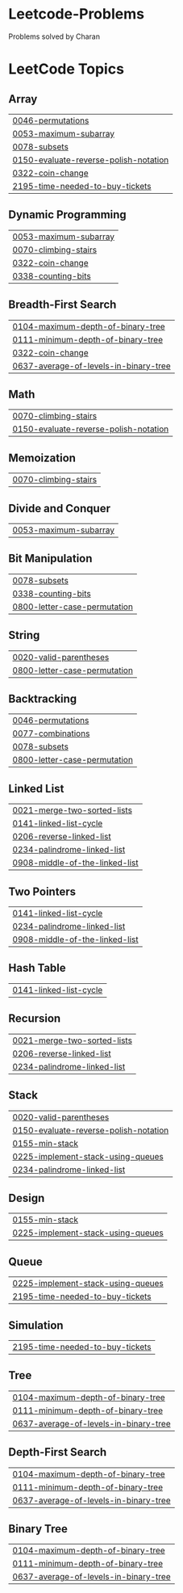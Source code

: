# Leetcode-Problems
Problems solved by Charan

<!---LeetCode Topics Start-->
# LeetCode Topics
## Array
|  |
| ------- |
| [0046-permutations](https://github.com/RCKcharan10/Leetcode-Problems/tree/master/0046-permutations) |
| [0053-maximum-subarray](https://github.com/RCKcharan10/Leetcode-Problems/tree/master/0053-maximum-subarray) |
| [0078-subsets](https://github.com/RCKcharan10/Leetcode-Problems/tree/master/0078-subsets) |
| [0150-evaluate-reverse-polish-notation](https://github.com/RCKcharan10/Leetcode-Problems/tree/master/0150-evaluate-reverse-polish-notation) |
| [0322-coin-change](https://github.com/RCKcharan10/Leetcode-Problems/tree/master/0322-coin-change) |
| [2195-time-needed-to-buy-tickets](https://github.com/RCKcharan10/Leetcode-Problems/tree/master/2195-time-needed-to-buy-tickets) |
## Dynamic Programming
|  |
| ------- |
| [0053-maximum-subarray](https://github.com/RCKcharan10/Leetcode-Problems/tree/master/0053-maximum-subarray) |
| [0070-climbing-stairs](https://github.com/RCKcharan10/Leetcode-Problems/tree/master/0070-climbing-stairs) |
| [0322-coin-change](https://github.com/RCKcharan10/Leetcode-Problems/tree/master/0322-coin-change) |
| [0338-counting-bits](https://github.com/RCKcharan10/Leetcode-Problems/tree/master/0338-counting-bits) |
## Breadth-First Search
|  |
| ------- |
| [0104-maximum-depth-of-binary-tree](https://github.com/RCKcharan10/Leetcode-Problems/tree/master/0104-maximum-depth-of-binary-tree) |
| [0111-minimum-depth-of-binary-tree](https://github.com/RCKcharan10/Leetcode-Problems/tree/master/0111-minimum-depth-of-binary-tree) |
| [0322-coin-change](https://github.com/RCKcharan10/Leetcode-Problems/tree/master/0322-coin-change) |
| [0637-average-of-levels-in-binary-tree](https://github.com/RCKcharan10/Leetcode-Problems/tree/master/0637-average-of-levels-in-binary-tree) |
## Math
|  |
| ------- |
| [0070-climbing-stairs](https://github.com/RCKcharan10/Leetcode-Problems/tree/master/0070-climbing-stairs) |
| [0150-evaluate-reverse-polish-notation](https://github.com/RCKcharan10/Leetcode-Problems/tree/master/0150-evaluate-reverse-polish-notation) |
## Memoization
|  |
| ------- |
| [0070-climbing-stairs](https://github.com/RCKcharan10/Leetcode-Problems/tree/master/0070-climbing-stairs) |
## Divide and Conquer
|  |
| ------- |
| [0053-maximum-subarray](https://github.com/RCKcharan10/Leetcode-Problems/tree/master/0053-maximum-subarray) |
## Bit Manipulation
|  |
| ------- |
| [0078-subsets](https://github.com/RCKcharan10/Leetcode-Problems/tree/master/0078-subsets) |
| [0338-counting-bits](https://github.com/RCKcharan10/Leetcode-Problems/tree/master/0338-counting-bits) |
| [0800-letter-case-permutation](https://github.com/RCKcharan10/Leetcode-Problems/tree/master/0800-letter-case-permutation) |
## String
|  |
| ------- |
| [0020-valid-parentheses](https://github.com/RCKcharan10/Leetcode-Problems/tree/master/0020-valid-parentheses) |
| [0800-letter-case-permutation](https://github.com/RCKcharan10/Leetcode-Problems/tree/master/0800-letter-case-permutation) |
## Backtracking
|  |
| ------- |
| [0046-permutations](https://github.com/RCKcharan10/Leetcode-Problems/tree/master/0046-permutations) |
| [0077-combinations](https://github.com/RCKcharan10/Leetcode-Problems/tree/master/0077-combinations) |
| [0078-subsets](https://github.com/RCKcharan10/Leetcode-Problems/tree/master/0078-subsets) |
| [0800-letter-case-permutation](https://github.com/RCKcharan10/Leetcode-Problems/tree/master/0800-letter-case-permutation) |
## Linked List
|  |
| ------- |
| [0021-merge-two-sorted-lists](https://github.com/RCKcharan10/Leetcode-Problems/tree/master/0021-merge-two-sorted-lists) |
| [0141-linked-list-cycle](https://github.com/RCKcharan10/Leetcode-Problems/tree/master/0141-linked-list-cycle) |
| [0206-reverse-linked-list](https://github.com/RCKcharan10/Leetcode-Problems/tree/master/0206-reverse-linked-list) |
| [0234-palindrome-linked-list](https://github.com/RCKcharan10/Leetcode-Problems/tree/master/0234-palindrome-linked-list) |
| [0908-middle-of-the-linked-list](https://github.com/RCKcharan10/Leetcode-Problems/tree/master/0908-middle-of-the-linked-list) |
## Two Pointers
|  |
| ------- |
| [0141-linked-list-cycle](https://github.com/RCKcharan10/Leetcode-Problems/tree/master/0141-linked-list-cycle) |
| [0234-palindrome-linked-list](https://github.com/RCKcharan10/Leetcode-Problems/tree/master/0234-palindrome-linked-list) |
| [0908-middle-of-the-linked-list](https://github.com/RCKcharan10/Leetcode-Problems/tree/master/0908-middle-of-the-linked-list) |
## Hash Table
|  |
| ------- |
| [0141-linked-list-cycle](https://github.com/RCKcharan10/Leetcode-Problems/tree/master/0141-linked-list-cycle) |
## Recursion
|  |
| ------- |
| [0021-merge-two-sorted-lists](https://github.com/RCKcharan10/Leetcode-Problems/tree/master/0021-merge-two-sorted-lists) |
| [0206-reverse-linked-list](https://github.com/RCKcharan10/Leetcode-Problems/tree/master/0206-reverse-linked-list) |
| [0234-palindrome-linked-list](https://github.com/RCKcharan10/Leetcode-Problems/tree/master/0234-palindrome-linked-list) |
## Stack
|  |
| ------- |
| [0020-valid-parentheses](https://github.com/RCKcharan10/Leetcode-Problems/tree/master/0020-valid-parentheses) |
| [0150-evaluate-reverse-polish-notation](https://github.com/RCKcharan10/Leetcode-Problems/tree/master/0150-evaluate-reverse-polish-notation) |
| [0155-min-stack](https://github.com/RCKcharan10/Leetcode-Problems/tree/master/0155-min-stack) |
| [0225-implement-stack-using-queues](https://github.com/RCKcharan10/Leetcode-Problems/tree/master/0225-implement-stack-using-queues) |
| [0234-palindrome-linked-list](https://github.com/RCKcharan10/Leetcode-Problems/tree/master/0234-palindrome-linked-list) |
## Design
|  |
| ------- |
| [0155-min-stack](https://github.com/RCKcharan10/Leetcode-Problems/tree/master/0155-min-stack) |
| [0225-implement-stack-using-queues](https://github.com/RCKcharan10/Leetcode-Problems/tree/master/0225-implement-stack-using-queues) |
## Queue
|  |
| ------- |
| [0225-implement-stack-using-queues](https://github.com/RCKcharan10/Leetcode-Problems/tree/master/0225-implement-stack-using-queues) |
| [2195-time-needed-to-buy-tickets](https://github.com/RCKcharan10/Leetcode-Problems/tree/master/2195-time-needed-to-buy-tickets) |
## Simulation
|  |
| ------- |
| [2195-time-needed-to-buy-tickets](https://github.com/RCKcharan10/Leetcode-Problems/tree/master/2195-time-needed-to-buy-tickets) |
## Tree
|  |
| ------- |
| [0104-maximum-depth-of-binary-tree](https://github.com/RCKcharan10/Leetcode-Problems/tree/master/0104-maximum-depth-of-binary-tree) |
| [0111-minimum-depth-of-binary-tree](https://github.com/RCKcharan10/Leetcode-Problems/tree/master/0111-minimum-depth-of-binary-tree) |
| [0637-average-of-levels-in-binary-tree](https://github.com/RCKcharan10/Leetcode-Problems/tree/master/0637-average-of-levels-in-binary-tree) |
## Depth-First Search
|  |
| ------- |
| [0104-maximum-depth-of-binary-tree](https://github.com/RCKcharan10/Leetcode-Problems/tree/master/0104-maximum-depth-of-binary-tree) |
| [0111-minimum-depth-of-binary-tree](https://github.com/RCKcharan10/Leetcode-Problems/tree/master/0111-minimum-depth-of-binary-tree) |
| [0637-average-of-levels-in-binary-tree](https://github.com/RCKcharan10/Leetcode-Problems/tree/master/0637-average-of-levels-in-binary-tree) |
## Binary Tree
|  |
| ------- |
| [0104-maximum-depth-of-binary-tree](https://github.com/RCKcharan10/Leetcode-Problems/tree/master/0104-maximum-depth-of-binary-tree) |
| [0111-minimum-depth-of-binary-tree](https://github.com/RCKcharan10/Leetcode-Problems/tree/master/0111-minimum-depth-of-binary-tree) |
| [0637-average-of-levels-in-binary-tree](https://github.com/RCKcharan10/Leetcode-Problems/tree/master/0637-average-of-levels-in-binary-tree) |
<!---LeetCode Topics End-->